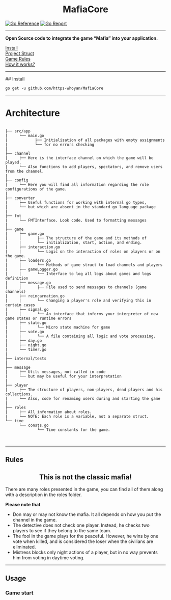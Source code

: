 # <h1 align="center"> MafiaCore</h1> [![Go Reference](https://pkg.go.dev/badge/github.com/https-whoyan/MafiaCore.svg)](https://pkg.go.dev/github.com/https-whoyan/MafiaCore) [![Go Report](https://goreportcard.com/badge/github.com/https-whoyan/MafiaCore)](https://goreportcard.com/report/github.com/https-whoyan/MafiaCore)
<hr>

**Open Source code to integrate the game “Mafia” into your application.**

[Install](#install) <br>
[Project Struct](#Architecture) <br>
[Game Rules](#Rules) <br>
[How it works?](#Usage) <br>

<hr>
## Install

```
go get -u github.com/https-whoyan/MafiaCore
```

<hr>

# Architecture
<pre>
<code style="display: block">
├── src/app
|     └── main.go
|            ├── Initialization of all packages with empty assignments
|            └── for no errors checking
|
├── channel
|     ├── Here is the interface channel on which the game will be played.
|     └── Also functions to add players, spectators, and remove users from the channel.
|
├── config
|     └── Here you will find all information regarding the role configurations of the game.
|
├── converter
|     ├── Useful functions for working with internal go types,
|     └── but which are absent in the standard go language package
|
├── fmt
|     └── FMTInterface. Look code. Used to formatting messages
|
├── game 
|     ├── game.go
|     |       ├── The structure of the game and its methods of
|     |       └── initialization, start, action, and ending.
|     ├── interaction.go
|     |       └── Logic on the interaction of roles on players or on the game.
|     ├── loaders.go
|     |       └── Methods of game struct to load channels and players
|     ├── gameLogger.go
|     |       └── Interface to log all logs about games and logs definition
|     ├── message.go
|     |       ├── File used to send messages to channels (game channels) 
|     ├── reincarnation.go
|     |       └── Changing a player's role and verifying this in certain cases
|     ├── signal.go
|     |       └── An interface that informs your interpreter of new game states or runtime errors
|     ├── state.go
|     |       └── Micro state machine for game
|     ├── vote.go
|     |       └── A file containing all logic and vote processing.
|     ├── day.go
|     ├── night.go
|     └── timer.go
|
├── internal/tests
|
├── message
|     ├── Utils messages, not called in code 
|     └── but may be useful for your interpretation
|
├── player
|     ├── The structure of players, non-players, dead players and his collections.
|     └── Also, code for renaming users during and starting the game
|
├── roles
|     ├── All information about roles.
|     └── NOTE: Each role is a variable, not a separate struct. 
└── time
      └── consts.go
              └── Time constants for the game. 

</code>
</pre>

<hr>

## Rules

<h2 align="center"> This is not the classic mafia! </h2>

There are many roles presented in the game, you can find all of them along with a description in the roles folder.

**Please note that**
* Don may or may not know the mafia. It all depends on how you put the channel in the game.
* The detective does not check one player. Instead, he checks two players to see if they belong to the same team.
* The fool in the game plays for the peaceful. However, he wins by one vote when killed, and is considered the loser when the civilians are eliminated.
* Mistress blocks only night actions of a player, but in no way prevents him from voting in daytime voting.

<hr>

## Usage
### Game start
